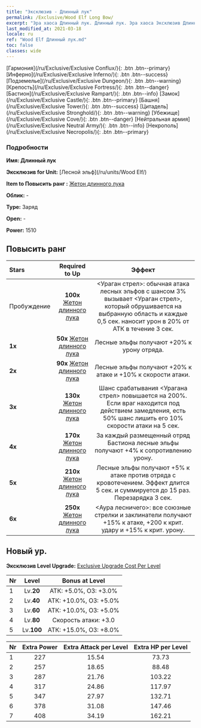 ```yaml
---
title: "Эксклюзив - Длинный лук"
permalink: /Exclusive/Wood Elf Long Bow/
excerpt: "Эра хаоса Длинный лук. Длинный лук. Эра хаоса Эксклюзив Длинный лук. Лесной эльф Эксклюзив."
last_modified_at: 2021-03-18
locale: ru
ref: "Wood Elf Длинный лук.md"
toc: false
classes: wide
---
```

 [Гармония](/ru/Exclusive/Exclusive Conflux/){: .btn .btn--primary} [Инферно](/ru/Exclusive/Exclusive Inferno/){: .btn .btn--success} [Подземелье](/ru/Exclusive/Exclusive Dungeon/){: .btn .btn--warning} [Крепость](/ru/Exclusive/Exclusive Fortress/){: .btn .btn--danger} [Бастион](/ru/Exclusive/Exclusive Rampart/){: .btn .btn--info} [Замок](/ru/Exclusive/Exclusive Castle/){: .btn .btn--primary} [Башня](/ru/Exclusive/Exclusive Tower/){: .btn .btn--success} [Цитадель](/ru/Exclusive/Exclusive Stronghold/){: .btn .btn--warning} [Убежище](/ru/Exclusive/Exclusive Cove/){: .btn .btn--danger} [Нейтральная армия](/ru/Exclusive/Exclusive Neutral Army/){: .btn .btn--info} [Некрополь](/ru/Exclusive/Exclusive Necropolis/){: .btn .btn--primary} 

### Подробности
 **Имя: Длинный лук** 

 **Эксклюзив for Unit:** [Лесной эльф](/ru/units/Wood Elf/) 

 **Item to Повысить ранг :** [Жетон длинного лука](/ru/Items/con_914/)

 **Облик:** -

 **Type:** Заряд

 **Open:** -

 **Power:** 1510

## Повысить ранг 

  |     Stars    |  Required to Up | Эффект |
  |:-------------|:---------------:|:---------------:|
  |  Пробуждение  | **100x** [Жетон длинного лука](/ru/Items/con_914/) | <Ураган стрел>: обычная атака лесных эльфов с шансом 3% вызывает <Ураган стрел>, который обрушивается на выбранную область и каждые 0,5 сек. наносит урон в 20% от АТК в течение 3 сек. |
  | **1x** <i class="fas fa-star"/> | **50x** [Жетон длинного лука](/ru/Items/con_914/) | Лесные эльфы получают +20% к урону отряда. |
  | **2x** <i class="fas fa-star"/> | **90x** [Жетон длинного лука](/ru/Items/con_914/) | Лесные эльфы получают +20% к атаке и +10% к скорости атаки. |
  | **3x** <i class="fas fa-star"/> | **130x** [Жетон длинного лука](/ru/Items/con_914/) | Шанс срабатывания <Урагана стрел> повышается на 200%. Если враг находится под действием замедления, есть 50% шанс лишить его 10% скорости атаки на 5 сек. |
  | **4x** <i class="fas fa-star"/> | **170x** [Жетон длинного лука](/ru/Items/con_914/) | За каждый размещенный отряд Бастиона лесные эльфы получают +4% к сопротивлению урону. |
  | **5x** <i class="fas fa-star"/> | **210x** [Жетон длинного лука](/ru/Items/con_914/) | Лесные эльфы получают +5% к атаке против отряда с кровотечением. Эффект длится 5 сек. и суммируется до 15 раз. Перезарядка 3 сек. |
  | **6x** <i class="fas fa-star"/> | **250x** [Жетон длинного лука](/ru/Items/con_914/) | <Аура лесничего>: все союзные стрелки и заклинатели получают +15% к атаке, +200 к крит. удару и +15% к крит. урону. |


## Новый ур.
 **Эксклюзив Level Upgrade:** [Exclusive Upgrade Cost Per Level](/Exclusive/ExclusiveUpgradeCostPerLevel/)

  |  Nr  |   Level  | Bonus at Level |
  |:-----|:--------:|:--------------:|
  | 1 | Lv.**20** | АТК: +5.0%, ОЗ: +3.0% |
  | 2 | Lv.**40** | АТК: +10.0%, ОЗ: +5.0% |
  | 3 | Lv.**60** | АТК: +10.0%, ОЗ: +5.0% |
  | 4 | Lv.**80** | Скорость атаки: +3.0 |
  | 5 | Lv.**100** | АТК: +15.0%, ОЗ: +8.0% |


  |  Nr  |  Extra Power | Extra Attack per Level | Extra HP per Level |
  |:-----|:--------:|:--------:|:--------:|
  | 1 | 227 | 15.54 | 73.73 |
  | 2 | 257 | 18.65 | 88.48 |
  | 3 | 287 | 21.76 | 103.22 |
  | 4 | 317 | 24.86 | 117.97 |
  | 5 | 347 | 27.97 | 132.71 |
  | 6 | 378 | 31.08 | 147.46 |
  | 7 | 408 | 34.19 | 162.21 |


